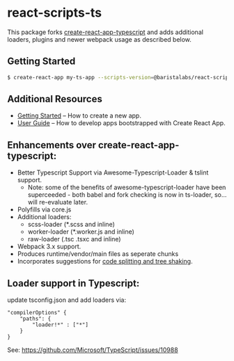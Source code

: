 # react-scripts-ts

This package forks [create-react-app-typescript](https://github.com/wmonk/create-react-app-typescript) and adds additional loaders, plugins and newer webpack usage as described below.

Getting Started
---

``` bash
$ create-react-app my-ts-app --scripts-version=@baristalabs/react-scripts-ts
```

Additional Resources
--
* [Getting Started](https://github.com/facebookincubator/create-react-app/blob/master/README.md#getting-started) – How to create a new app.
* [User Guide](https://github.com/facebookincubator/create-react-app/blob/master/packages/react-scripts/template/README.md) – How to develop apps bootstrapped with Create React App.

Enhancements over create-react-app-typescript:
---
 - Better Typescript Support via Awesome-Typescript-Loader & tslint support.
   - Note: some of the benefits of awesome-typescript-loader have been superceeded - both babel and fork checking is now in ts-loader, so... will re-evaluate later.
 - Polyfills via core.js
 - Additional loaders:
   - scss-loader (\*.scss and inline)
   - worker-loader (\*.worker.js and inline)
   - raw-loader (.tsc .tsxc and inline)
 - Webpack 3.x support.
 - Produces runtime/vendor/main files as seperate chunks
 - Incorporates suggestions for [code splitting and tree shaking](https://developer.epages.com/blog/tech-stories/typescript-codesplitting-treeshaking/).

Loader support in Typescript:
---

update tsconfig.json and add loaders via:

```
"compilerOptions" {
    "paths": {
        "loader!*" : ["*"]
    }
}
```

See: https://github.com/Microsoft/TypeScript/issues/10988
